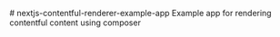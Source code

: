 # nextjs-contentful-renderer-example-app
Example app for rendering contentful content using composer
